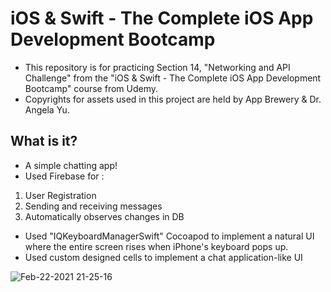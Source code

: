 # iOS & Swift - The Complete iOS App Development Bootcamp
- This repository is for practicing Section 14, "Networking and API Challenge" from the "iOS & Swift - The Complete iOS App Development Bootcamp" course from Udemy.
- Copyrights for assets used in this project are held by App Brewery & Dr. Angela Yu.


## What is it?
- A simple chatting app!
- Used Firebase for :
1. User Registration
2. Sending and receiving messages 
3. Automatically observes changes in DB

- Used "IQKeyboardManagerSwift" Cocoapod to implement a natural UI where the entire screen rises when iPhone's keyboard pops up.
- Used custom designed cells to implement a chat application-like UI

![Feb-22-2021 21-25-16](https://user-images.githubusercontent.com/44637101/108708213-812f5e80-7554-11eb-9a45-48d94db0f48a.gif)
